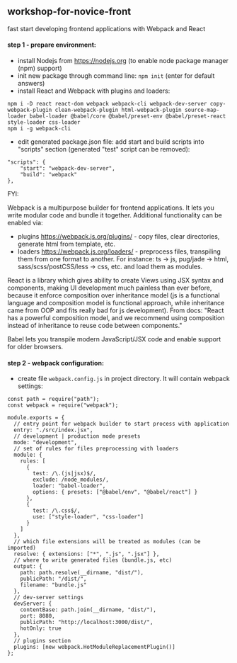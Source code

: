 ## workshop-for-novice-front
fast start developing frontend applications with Webpack and React

#### step 1 - prepare environment:

* install Nodejs from https://nodejs.org (to enable node package manager (npm) support)
* init new package through command line: `npm init` (enter for default answers)
* install React and Webpack with plugins and loaders: 

```$xslt
npm i -D react react-dom webpack webpack-cli webpack-dev-server copy-webpack-plugin clean-webpack-plugin html-webpack-plugin source-map-loader babel-loader @babel/core @babel/preset-env @babel/preset-react style-loader css-loader
npm i -g webpack-cli
``` 

* edit generated package.json file: add start and build scripts into "scripts" section (generated "test" script can be 
removed): 
```$json
"scripts": {
    "start": "webpack-dev-server",
    "build": "webpack"
}, 
```

FYI:

Webpack is a multipurpose builder for frontend applications. It lets you write modular code and bundle it together. 
Additional functionality can be enabled via:
 * plugins https://webpack.js.org/plugins/ - copy files, clear directories, generate html from template, etc.
 * loaders https://webpack.js.org/loaders/ - preprocess files, transpiling them from one format to another. For 
 instance: ts -> js, pug/jade -> html, sass/scss/postCSS/less -> css, etc. and load them as modules. 
 
React is a library which gives ability to create Views using JSX syntax and components, making UI development much 
painless than ever before, because it enforce composition over inheritance model (js is a functional language and 
composition model is functional approach, while inheritance came from OOP and fits really bad for js development). 
From docs: "React has a powerful composition model, and we recommend using composition instead of inheritance to 
reuse code between components."

Babel lets you transpile modern JavaScript/JSX code and enable support for older browsers.

#### step 2 - webpack configuration:

* create file `webpack.config.js` in project directory. It will contain webpack settings:

```$js
const path = require("path");
const webpack = require("webpack");

module.exports = {
  // entry point for webpack builder to start process with application
  entry: "./src/index.jsx",
  // development | production mode presets
  mode: "development",
  // set of rules for files preprocessing with loaders
  module: {
    rules: [
      {
        test: /\.(js|jsx)$/,
        exclude: /node_modules/,
        loader: "babel-loader",
        options: { presets: ["@babel/env", "@babel/react"] }
      },
      {
        test: /\.css$/,
        use: ["style-loader", "css-loader"]
      }
    ]
  },
  // which file extensions will be treated as modules (can be imported)
  resolve: { extensions: ["*", ".js", ".jsx"] },
  // where to write generated files (bundle.js, etc)
  output: {
    path: path.resolve(__dirname, "dist/"),
    publicPath: "/dist/",
    filename: "bundle.js"
  },
  // dev-server settings
  devServer: {
    contentBase: path.join(__dirname, "dist/"),
    port: 8080,
    publicPath: "http://localhost:3000/dist/",
    hotOnly: true
  },
  // plugins section
  plugins: [new webpack.HotModuleReplacementPlugin()]
};
```

